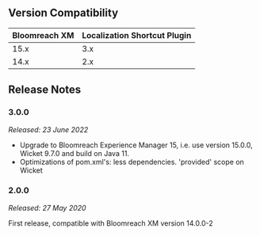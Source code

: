 <!--
  Copyright 2017-2022 Bloomreach Inc. (http://www.bloomreach.com)

  Licensed under the Apache License, Version 2.0 (the "License");
  you may not use this file except in compliance with the License.
  You may obtain a copy of the License at

   https://www.apache.org/licenses/LICENSE-2.0

  Unless required by applicable law or agreed to in writing, software
  distributed under the License is distributed on an "AS IS" BASIS,
  WITHOUT WARRANTIES OR CONDITIONS OF ANY KIND, either express or implied.
  See the License for the specific language governing permissions and
  limitations under the License.
  -->

## Version Compatibility

| Bloomreach XM | Localization Shortcut Plugin |
|---------------|--------------------------|
| 15.x          | 3.x                      |
| 14.x          | 2.x                      |


## Release Notes

### 3.0.0

_Released: 23 June 2022_

- Upgrade to Bloomreach Experience Manager 15, i.e. use version 15.0.0, Wicket 9.7.0 and build on Java 11.
- Optimizations of pom.xml's: less dependencies. 'provided' scope on Wicket


### 2.0.0

_Released: 27 May 2020_

First release, compatible with Bloomreach XM version 14.0.0-2
